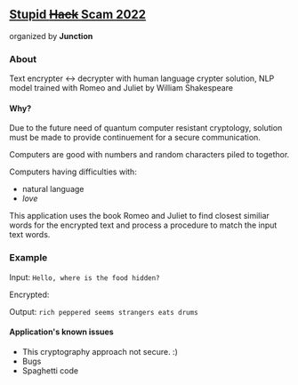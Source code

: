 ## [Stupid ~~Hack~~ Scam 2022](https://app.hackjunction.com/events/stupid-hack-2022)
organized by <b>Junction</b>

### About
Text encrypter <-> decrypter with human language crypter solution, NLP model trained with Romeo and Juliet by William Shakespeare

#### Why?

Due to the future need of quantum computer resistant cryptology, solution must be made to provide continuement for a secure communication.

Computers are good with numbers and random characters piled to togethor.

Computers having difficulties with:
- natural language
- <i>love</i>

This application uses the book Romeo and Juliet to find closest similiar words for the encrypted text and process a procedure to match the input text words.

### Example

Input:
<code>Hello, where is the food hidden?</code>

Encrypted:

Output:
<code>rich peppered seems strangers eats drums</code>

#### Application's known issues
- This cryptography approach not secure. :)
- Bugs
- Spaghetti code